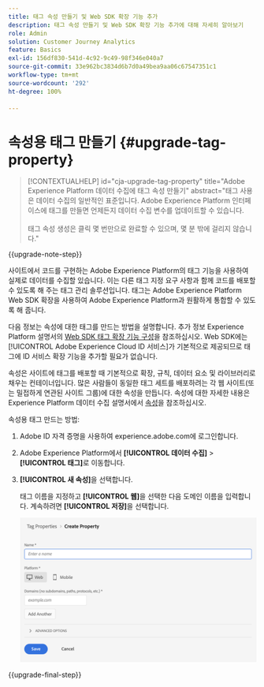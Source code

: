```yaml
---
title: 태그 속성 만들기 및 Web SDK 확장 기능 추가
description: 태그 속성 만들기 및 Web SDK 확장 기능 추가에 대해 자세히 알아보기
role: Admin
solution: Customer Journey Analytics
feature: Basics
exl-id: 156df830-541d-4c92-9c49-98f346e040a7
source-git-commit: 33e962bc3834d6b7d0a49bea9aa06c67547351c1
workflow-type: tm+mt
source-wordcount: '292'
ht-degree: 100%

---
```


# 속성용 태그 만들기 {#upgrade-tag-property}

<!-- markdownlint-disable MD034 -->

>[!CONTEXTUALHELP]
>id="cja-upgrade-tag-property"
>title="Adobe Experience Platform 데이터 수집에 태그 속성 만들기"
>abstract="태그 사용은 데이터 수집의 일반적인 표준입니다. Adobe Experience Platform 인터페이스에 태그를 만들면 언제든지 데이터 수집 변수를 업데이트할 수 있습니다.<br><br>태그 속성 생성은 클릭 몇 번만으로 완료할 수 있으며, 몇 분 밖에 걸리지 않습니다."

<!-- markdownlint-enable MD034 -->

{{upgrade-note-step}}

사이트에서 코드를 구현하는 Adobe Experience Platform의 태그 기능을 사용하여 실제로 데이터를 수집할 있습니다. 이는 다른 태그 지정 요구 사항과 함께 코드를 배포할 수 있도록 해 주는 태그 관리 솔루션입니다. 태그는 Adobe Experience Platform Web SDK 확장을 사용하여 Adobe Experience Platform과 원활하게 통합할 수 있도록 해 줍니다.

다음 정보는 속성에 대한 태그를 만드는 방법을 설명합니다. 추가 정보 Experience Platform 설명서의 [Web SDK 태그 확장 기능 구성](https://experienceleague.adobe.com/ko/docs/experience-platform/tags/extensions/client/web-sdk/web-sdk-extension-configuration)을 참조하십시오. Web SDK에는 [!UICONTROL Adobe Experience Cloud ID 서비스]가 기본적으로 제공되므로 태그에 ID 서비스 확장 기능을 추가할 필요가 없습니다.

속성은 사이트에 태그를 배포할 때 기본적으로 확장, 규칙, 데이터 요소 및 라이브러리로 채우는 컨테이너입니다. 많은 사람들이 동일한 태그 세트를 배포하려는 각 웹 사이트(또는 밀접하게 연관된 사이트 그룹)에 대한 속성을 만듭니다. 속성에 대한 자세한 내용은 Experience Platform 데이터 수집 설명서에서 [속성](https://experienceleague.adobe.com/ko/docs/experience-platform/tags/admin/companies-and-properties)을 참조하십시오.

속성용 태그 만드는 방법:

1. Adobe ID 자격 증명을 사용하여 experience.adobe.com에 로그인합니다.

1. Adobe Experience Platform에서 **[!UICONTROL 데이터 수집]** > **[!UICONTROL 태그]**&#x200B;로 이동합니다.

1. **[!UICONTROL 새 속성]**&#x200B;을 선택합니다.

   태그 이름을 지정하고 **[!UICONTROL 웹]**&#x200B;을 선택한 다음 도메인 이름을 입력합니다. 계속하려면 **[!UICONTROL 저장]**&#x200B;을 선택합니다.

   ![속성 만들기](assets/create-property.png)

{{upgrade-final-step}}
